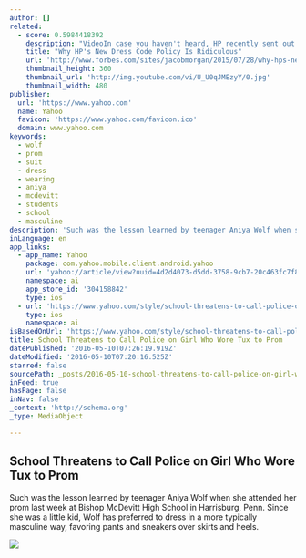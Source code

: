 ```yaml
---
author: []
related:
  - score: 0.5984418392
    description: "VideoIn case you haven't heard, HP recently sent out a memo to employees with some new dress code guidelines which states that \"men should avoid turning up to the office in T-shirts with no collars, faded or torn jeans, shorts, baseball caps and other headwear, sportswear, and sandals and other [...]"
    title: "Why HP's New Dress Code Policy Is Ridiculous"
    url: 'http://www.forbes.com/sites/jacobmorgan/2015/07/28/why-hps-new-dress-code-policy-is-ridiculous/'
    thumbnail_height: 360
    thumbnail_url: 'http://img.youtube.com/vi/U_U0qJMEzyY/0.jpg'
    thumbnail_width: 480
publisher:
  url: 'https://www.yahoo.com'
  name: Yahoo
  favicon: 'https://www.yahoo.com/favicon.ico'
  domain: www.yahoo.com
keywords:
  - wolf
  - prom
  - suit
  - dress
  - wearing
  - aniya
  - mcdevitt
  - students
  - school
  - masculine
description: 'Such was the lesson learned by teenager Aniya Wolf when she attended her prom last week at Bishop McDevitt High School in Harrisburg, Penn. Since she was a little kid, Wolf has preferred to dress in a more typically masculine way, favoring pants and sneakers over skirts and heels.'
inLanguage: en
app_links:
  - app_name: Yahoo
    package: com.yahoo.mobile.client.android.yahoo
    url: 'yahoo://article/view?uuid=4d2d4073-d5dd-3758-9cb7-20c463fc7f80&src=web'
    namespace: ai
    app_store_id: '304158842'
    type: ios
  - url: 'https://www.yahoo.com/style/school-threatens-to-call-police-on-girl-who-wore-153857097.html'
    type: ios
    namespace: ai
isBasedOnUrl: 'https://www.yahoo.com/style/school-threatens-to-call-police-on-girl-who-wore-153857097.html'
title: School Threatens to Call Police on Girl Who Wore Tux to Prom
datePublished: '2016-05-10T07:26:19.919Z'
dateModified: '2016-05-10T07:20:16.525Z'
starred: false
sourcePath: _posts/2016-05-10-school-threatens-to-call-police-on-girl-who-wore-tux-to-prom.md
inFeed: true
hasPage: false
inNav: false
_context: 'http://schema.org'
_type: MediaObject

---
```

<article style=""><h1>School Threatens to Call Police on Girl Who Wore Tux to Prom</h1><p>Such was the lesson learned by teenager Aniya Wolf when she attended her prom last week at Bishop McDevitt High School in Harrisburg, Penn. Since she was a little kid, Wolf has preferred to dress in a more typically masculine way, favoring pants and sneakers over skirts and heels.</p><img src="https://s.yimg.com/uu/api/res/1.2/dZJf9ebFG_RxaVVjKG9e8g--/aD03MjA7dz0xMjgwO3NtPTE7YXBwaWQ9eXRhY2h5b24-/https://s.yimg.com/cd/resizer/2.0/FIT_TO_WIDTH-w1280/f2f0c7d34b3b2b919272bd34edd75946dce25a21.jpg" /></article>